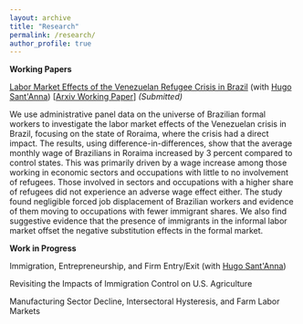 ```yaml
---
layout: archive
title: "Research"
permalink: /research/
author_profile: true
---
```


**Working Papers**


[Labor Market Effects of the Venezuelan Refugee Crisis in Brazil](https://shsamyam.github.io/files/SantAnnaShrestha2023) (with [Hugo Sant'Anna](https://hsantanna.org/)) [[Arxiv Working Paper](https://arxiv.org/abs/2302.04201)] *(Submitted)*

We use administrative panel data on the universe of Brazilian formal workers to investigate the labor market effects of the Venezuelan crisis in Brazil, focusing on the state of Roraima, where the crisis had a direct impact. The results, using difference-in-differences, show that the average monthly wage of Brazilians in Roraima increased by 3 percent compared to control states. This was primarily driven by a wage increase among those working in economic sectors and occupations with little to no involvement of refugees. Those involved in sectors and occupations with a higher share of refugees did not experience an adverse wage effect either. The study found negligible forced job displacement of Brazilian workers and evidence of them moving to occupations with fewer immigrant shares. We also find suggestive evidence that the presence of immigrants in the informal labor market offset the negative substitution effects in the formal market.


**Work in Progress**

Immigration, Entrepreneurship, and Firm Entry/Exit (with [Hugo Sant'Anna](https://hsantanna.org/))

Revisiting the Impacts of Immigration Control on U.S. Agriculture

Manufacturing Sector Decline, Intersectoral Hysteresis, and Farm Labor Markets
